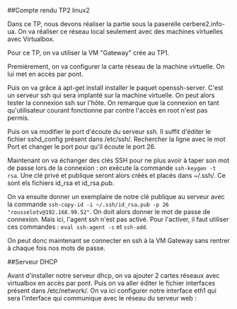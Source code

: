 ##Compte rendu TP2 linux2

Dans ce TP, nous devons réaliser la partie sous la paserelle cerbere2.info-ua. On va réaliser ce réseau local seulement avec des machines virtuelles avec Virtualbox.

Pour ce TP, on va utiliser la VM "Gateway" crée au TP1.

Premièrement, on va configurer la carte réseau de la machine virtuelle. On lui met en accès par pont.

Puis on va grâce à apt-get install installer le paquet openssh-server. C'est un serveur ssh qui sera implanté sur la machine virtuelle.
On peut alors tester la connexion ssh sur l'hôte. 
On remarque que la connexion en tant qu'utilisateur courant fonctionne par contre l'accès en root n'est pas permis.

Puis on va modifier le port d'écoute du serveur ssh. Il suffit d'éditer le fichier sshd_config présent dans /etc/ssh/.
Rechercher la ligne avec le mot Port et changer le port pour qu'il écoute le port 26.

Maintenant on va échanger des clés SSH pour ne plus avoir à taper son mot de passe lors de la connexion : 
on exécute la commande `ssh-keygen -t rsa`. Une clé privé et publique seront alors créés et placés dans ~/.ssh/. Ce sont els fichiers id_rsa et id_rsa.pub.

On va ensuite donner un exemplaire de notre clé publique au serveur avec la commande `ssh-copy-id -i ~/.ssh/id_rsa.pub -p 26 "rousselotv@192.168.99.52"`. On doit alors donner le mot de passe de connexion. Mais ici, l'agent ssh n'est pas activé.
Pour l'activer, il faut utiliser ces commandes : `eval ssh-agent -s` et `ssh-add`.

On peut donc maintenant se connecter en ssh à la VM Gateway sans rentrer à chaque fois nos mots de passe.

##Serveur DHCP

Avant d'installer notre serveur dhcp, on va ajouter 2 cartes réseaux avec virtualbox en accès par pont. Puis on va aller éditer 
le fichier interfaces présent dans /etc/network/. On va ici configurer notre interface eth1 qui sera l'interface qui communique avec le réseau du serveur web :





